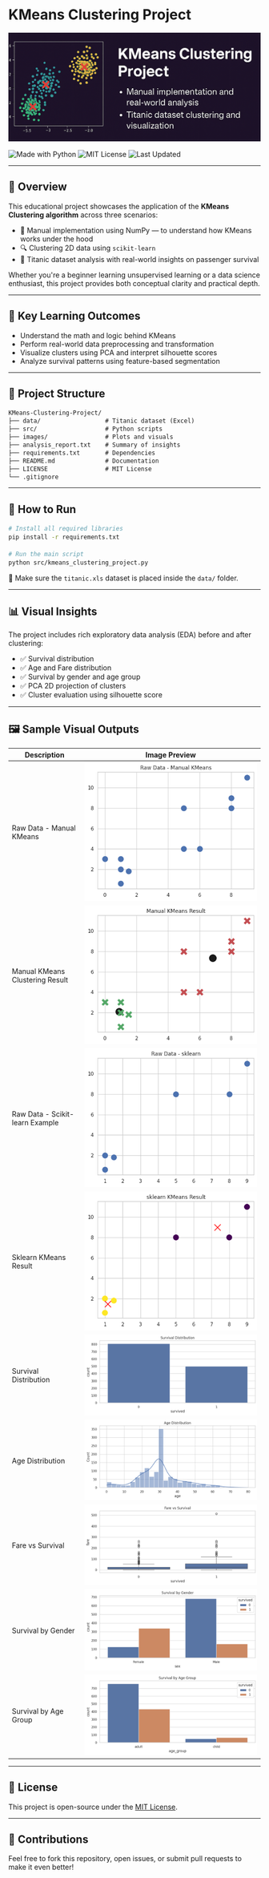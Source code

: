# KMeans Clustering Project

![Project Banner](images/banner.png)

![Made with Python](https://img.shields.io/badge/Made%20with-Python-3776AB?style=for-the-badge&logo=python&logoColor=white)
![MIT License](https://img.shields.io/badge/License-MIT-green?style=for-the-badge)
![Last Updated](https://img.shields.io/badge/Last%20Updated-May%202025-blue?style=for-the-badge)

---

## 📌 Overview

This educational project showcases the application of the **KMeans Clustering algorithm** across three scenarios:

- 🧮 Manual implementation using NumPy — to understand how KMeans works under the hood  
- 🔍 Clustering 2D data using `scikit-learn`  
- 🚢 Titanic dataset analysis with real-world insights on passenger survival  

Whether you're a beginner learning unsupervised learning or a data science enthusiast, this project provides both conceptual clarity and practical depth.

---

## 🧠 Key Learning Outcomes

- Understand the math and logic behind KMeans
- Perform real-world data preprocessing and transformation
- Visualize clusters using PCA and interpret silhouette scores
- Analyze survival patterns using feature-based segmentation

---

## 📁 Project Structure

```
KMeans-Clustering-Project/
├── data/                  # Titanic dataset (Excel)
├── src/                   # Python scripts
├── images/                # Plots and visuals
├── analysis_report.txt    # Summary of insights
├── requirements.txt       # Dependencies
├── README.md              # Documentation
├── LICENSE                # MIT License
└── .gitignore
```

---

## 🚀 How to Run

```bash
# Install all required libraries
pip install -r requirements.txt

# Run the main script
python src/kmeans_clustering_project.py
```

📎 Make sure the `titanic.xls` dataset is placed inside the `data/` folder.

---

## 📊 Visual Insights

The project includes rich exploratory data analysis (EDA) before and after clustering:

- ✅ Survival distribution
- ✅ Age and Fare distribution
- ✅ Survival by gender and age group
- ✅ PCA 2D projection of clusters
- ✅ Cluster evaluation using silhouette score

---

## 🖼️ Sample Visual Outputs

| Description                        | Image Preview                     |
|-----------------------------------|-----------------------------------|
| Raw Data - Manual KMeans          | ![Manual Raw](images/banner1.png) |
| Manual KMeans Clustering Result   | ![Manual Result](images/banner2.png) |
| Raw Data - Scikit-learn Example   | ![Sklearn Raw](images/banner3.png) |
| Sklearn KMeans Result             | ![Sklearn Result](images/banner4.png) |
| Survival Distribution             | ![Survival](images/banner5.png) |
| Age Distribution                  | ![Age](images/banner6.png) |
| Fare vs Survival                  | ![Fare](images/banner7.png) |
| Survival by Gender                | ![Gender](images/banner8.png) |
| Survival by Age Group             | ![Age Group](images/banner9.png) |

---

## 📄 License

This project is open-source under the [MIT License](LICENSE).

---

## 🤝 Contributions

Feel free to fork this repository, open issues, or submit pull requests to make it even better!
